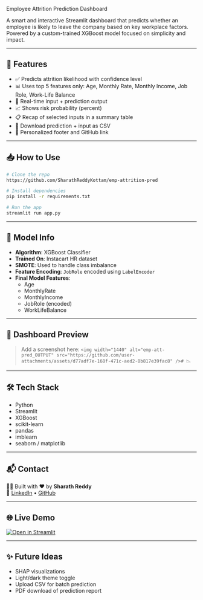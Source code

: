 Employee Attrition Prediction Dashboard

A smart and interactive Streamlit dashboard that predicts whether an employee is likely to leave the company based on key workplace factors. Powered by a custom-trained XGBoost model focused on simplicity and impact.

---

## 🚀 Features

- ✅ Predicts attrition likelihood with confidence level
- 📊 Uses top 5 features only: Age, Monthly Rate, Monthly Income, Job Role, Work-Life Balance
- 🔁 Real-time input + prediction output
- 📈 Shows risk probability (percent)
- 📋 Recap of selected inputs in a summary table
- 💾 Download prediction + input as CSV
- 👤 Personalized footer and GitHub link

---

## 📥 How to Use

```bash
# Clone the repo
https://github.com/SharathReddyKottam/emp-attrition-pred

# Install dependencies
pip install -r requirements.txt

# Run the app
streamlit run app.py
```

---

## 🧠 Model Info

- **Algorithm**: XGBoost Classifier
- **Trained On**: Instacart HR dataset
- **SMOTE**: Used to handle class imbalance
- **Feature Encoding**: `JobRole` encoded using `LabelEncoder`
- **Final Model Features**:
  - Age
  - MonthlyRate
  - MonthlyIncome
  - JobRole (encoded)
  - WorkLifeBalance

---

## 📸 Dashboard Preview

> Add a screenshot here: `<img width="1440" alt="emp-att-pred_OUTPUT" src="https://github.com/user-attachments/assets/d77adf7e-168f-471c-aed2-8b817e39fac8" /># 📉
`

---

## 🛠 Tech Stack

- Python
- Streamlit
- XGBoost
- scikit-learn
- pandas
- imblearn
- seaborn / matplotlib

---

## 📬 Contact

👨‍💻 Built with ❤️ by **Sharath Reddy**  
🔗 [LinkedIn](https://www.linkedin.com/in/sharathreddykottam) • [GitHub](https://github.com/SharathReddyKottam)

---

## 🌐 Live Demo

[![Open in Streamlit](https://static.streamlit.io/badges/streamlit_badge_black_white.svg)](https://share.streamlit.io/SharathReddyKottam/emp-attrition-pred/main/app.py)

---

## ✨ Future Ideas

- SHAP visualizations
- Light/dark theme toggle
- Upload CSV for batch prediction
- PDF download of prediction report
